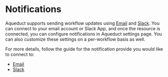 # Notifications

Aqueduct supports sending workflow updates using [Email](connecting-to-email.md) and [Slack](connecting-to-slack.md). You can connect to your email account or Slack App, and once the resource is connected, you can configure notifications in Aqueduct settings page. You can also customize these settings on a per-workflow basis as well.

For more details, follow the guide for the notification provide you would like to connect to:

* [Email](connecting-to-email.md)
* [Slack](connecting-to-slack.md)
